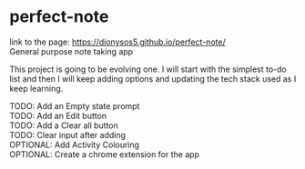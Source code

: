 # perfect-note
link to the page: https://dionysos5.github.io/perfect-note/ <br>
General purpose note taking app

This project is going to be evolving one. I will start with the simplest to-do list and then I will keep adding options and updating the tech stack used as I keep learning.

TODO: Add an Empty state prompt\
TODO: Add an Edit button\
TODO: Add a Clear all button\
TODO: Clear input after adding\
OPTIONAL: Add Activity Colouring\
OPTIONAL: Create a chrome extension for the app
